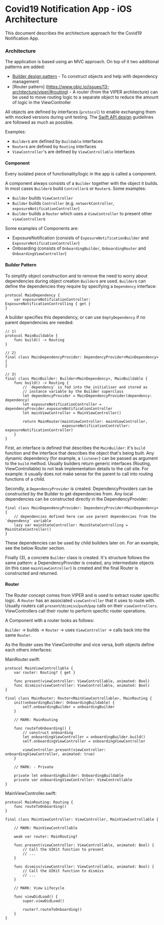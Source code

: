 # Covid19 Notification App - iOS Architecture

This document describes the architecture approach for the Covid19 Notification App.

### Architecture

The application is based using an MVC approach. On top of it two additional patterns are added:

- [Builder design pattern](https://en.wikipedia.org/wiki/Builder_pattern) - To construct objects and help with dependency management
- [Router pattern] (https://www.objc.io/issues/13-architecture/viper/#routing) - A router (from the VIPER architecture) can be used to move routing logic to a separate object to reduce the amount of logic in the ViewController

All objects are defined by interfaces (`protocol`) to enable exchanging them with mocked versions during unit testing. The [Swift API design](https://swift.org/documentation/api-design-guidelines/) guidelines are followed as much as possible. 

Examples:

- `Builder`s are defined by `Buildable` interfaces
- `Router`s are defined by `Routing` interfaces
- `ViewController`'s are defined by `ViewControllable` interfaces

#### Component

Every isolated piece of functionality/logic in the app is called a component.

A component always consists of a `Builder` together with the object it builds. In most cases `Builder`s build `Controller`s or `Router`s. Some examples:

- `Builder` builds `ViewController`
- `Builder` builds `Controller` (e.g. `networkController`, `exposureNotificationController`)
- `Builder` builds a `Router` which uses a `ViewController` to present other `viewController`s

Some examples of Components are:

- ExposureNotification (consists of `ExposureNotificationBuilder` and `ExposureNotificationController`)
- Onboarding (consists of `OnboardingBuilder`, `OnboardingRouter` and `OnboardingViewController`)

#### Builder Pattern

To simplify object construction and to remove the need to worry about dependencies during object creation `Builder`s are used. `Builder`s can define the dependencies they require by specifying a `Dependency` interface:

```
protocol MainDependency {
    var exposureNotificationController: ExposureNotificationControlling { get }
}
```

A builder specifies this dependency, or can use `EmptyDependency` if no parent dependencies are needed:

```
// 1)
protocol MainBuildable {
    func build() -> Routing
}

// 2)
final class MainDependencyProvider: DependencyProvider<MainDependency> {
}

// 3)
final class MainBuilder: Builder<MainDependency>, MainBuildable {
    func build() -> Routing {
        // `dependency` is fed into the initialiser and stored as 
        // instance variable by the Builder superclass
        let dependencyProvider = MainDependencyProvider(dependency: dependency)
        let exposureNotificationController = dependencyProvider.exposureNotificationController
        let mainViewController = MainViewController()
        
        return MainRouter(mainViewController: mainViewController, 
                          exposureNotificationController: exposureNotificationController)
    }
}
```

First, an interface is defined that describes the `MainBuilder`: it's `build` function and the interface that describes the object that's being built. Any dynamic dependency (for example, a `listener`) can be passed as argument to the `build` method. Usually builders return generic interfaces (Routing, ViewControllable) to not leak implementation details to the call site. For example: it usually does not make sense for the parent to call into routing functions of a child.

Secondly, a `DependencyProvider` is created. DependencyProviders can be constructed by the Builder to get dependencies from. Any local dependencies can be constructed directly in the DependencyProvider:

```
final class MainDependencyProvider: DependencyProvider<MainDependency> {
    // dependencies defined here can use parent dependencies from the `dependency` variable 
    lazy var mainStateController: MainStateControlling = MainStateController()
} 
```

These dependencies can be used by child builders later on. For an example, see the below Router section.

Finally (3), a concrete `Builder` class is created. It's structure follows the same pattern: a DependencyProvider is created, any intermediate objects (in this case `mainViewController`) is created and the final Router is constructed and returned.

#### Router

The Router concept comes from VIPER and is used to extract router specific logic. A `Router` has an associated `viewController` that it uses to route with. Usually routers call `present`/`dismiss`/`push`/`pop` calls on their `viewControllers`. ViewControllers call their router to perform specific router operations.

A Component with a router looks as follows:

`Builder` -> builds -> `Router` -> uses `ViewController` -> calls back into the same `Router`.

As the Router uses the ViewController and vice versa, both objects define each others interfaces:

MainRouter.swift:

```
protocol MainViewControllable {
    var router: Routing? { get }

    func present(viewController: ViewControllable, animated: Bool)
    func dismiss(viewController: ViewControllable, animated: Bool)
}

final class MainRouter: Router<MainViewControllable>, MainRouting {
    init(onboardingBuilder: OnboardingBuildable) {
        self.onboardingBuilder = onboardingBuilder
    }

    // MARK: MainRouting
    
    func routeToOnboarding() {
        // construct onboarding
        let onboardingViewController = onboardingBuilder.build()
        self.onboardingViewController = onboardingViewController
        
        viewController.present(viewController: onboardingViewController, animated: true)
    }
    
    // MARK: - Private
    
    private let onboardingBuilder: OnboardingBuildable
    private var onboardingViewController: ViewControllable
}

```

MainViewController.swift:

```
protocol MainRouting: Routing {
    func routeToOnboarding()
}

final class MainViewController: ViewController, MainViewControllable {
    
    // MARK: MainViewControllable
    
    weak var router: MainRouting?
    
    func present(viewController: ViewControllable, animated: Bool) {
        // Call the UIKit function to present
        // ...
    }
    
    func dismiss(viewController: ViewControllable, animated: Bool) {
        // Call the UIKit function to dismiss
        // ...
    }
    
    // MARK: View Lifecycle
    
    func viewDidLoad() {
        super.viewDidLoad()
        
        router?.routeToOnboarding()
    }
}
```
